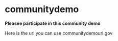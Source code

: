 # communitydemo
<b> Pleasee participate in this community demo </b>

Here is the url you can use communitydemourl.gov
